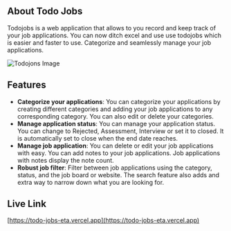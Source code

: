 ## About Todo Jobs

Todojobs is a web application that allows to you record and keep track of your job applications. You can now ditch excel and use use todojobs which is easier and faster to use. Categorize and seamlessly manage your job applications.

![Todojons Image](https://raw.githubusercontent.com/babadinho/todo-jobs/client/src/public/images/hero.png)

## Features

- **Categorize your applications**: You can categorize your applications by creating different categories and adding your job applications to any corresponding category. You can also edit or delete your categories.
- **Manage application status**: You can manage your application status. You can change to Rejected, Assessment, Interview or set it to closed. It is automatically set to close when the end date reaches.
- **Manage job application**: You can delete or edit your job applications with easy. You can add notes to your job applications. Job applications with notes display the note count.
- **Robust job filter**: Filter between job applications using the category, status, and the job board or website. The search feature also adds and extra way to narrow down what you are looking for.

## Live Link

[https://todo-jobs-eta.vercel.app](https://todo-jobs-eta.vercel.app)
